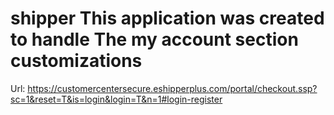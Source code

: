 # shipper This application was created to handle The my account section customizations 
Url: https://customercentersecure.eshipperplus.com/portal/checkout.ssp?sc=1&reset=T&is=login&login=T&n=1#login-register
